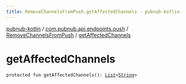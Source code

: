 ```yaml
---
title: RemoveChannelsFromPush.getAffectedChannels - pubnub-kotlin
---
```


[pubnub-kotlin](../../index.html) / [com.pubnub.api.endpoints.push](../index.html) / [RemoveChannelsFromPush](index.html) / [getAffectedChannels](./get-affected-channels.html)

# getAffectedChannels

`protected fun getAffectedChannels(): `[`List`](https://kotlinlang.org/api/latest/jvm/stdlib/kotlin.collections/-list/index.html)`<`[`String`](https://kotlinlang.org/api/latest/jvm/stdlib/kotlin/-string/index.html)`>`